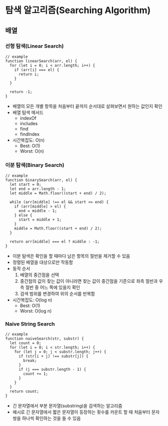 # 탐색 알고리즘(Searching Algorithm)

## 배열

### 선형 탐색(Linear Search)

```
// example
function linearSearch(arr, el) {
  for (let i = 0; i < arr.length; i++) {
    if (arr[i] === el) {
      return i;
    }
  }

  return -1;
}
```

- 배열의 모든 개별 항목을 처음부터 끝까지 순서대로 살펴보면서 원하는 값인지 확인
- 배열 탐색 메서드
  - indexOf
  - includes
  - find
  - findIndex
- 시간복잡도: O(n)
  - Best: O(1)
  - Worst: O(n)

### 이분 탐색(Binary Search)

```
// example
function binarySearch(arr, el) {
  let start = 0;
  let end = arr.length - 1;
  let middle = Math.floor((start + end) / 2);

  while (arr[middle] !== el && start <= end) {
    if (arr[middle] > el) {
      end = middle - 1;
    } else {
      start = middle + 1;
    }
    middle = Math.floor((start + end) / 2);
  }

  return arr[middle] === el ? middle : -1;
}
```

- 이분 탐색은 확인을 할 때마다 남은 항목의 절반을 제거할 수 있음
- 정렬된 배열을 대상으로만 작동함
- 동작 순서
  1. 배열의 중간점을 선택
  2. 중간점의 값이 찾는 값이 아니라면 찾는 값이 중간점을 기준으로 좌측 절반과 우측 절반 중 어느 쪽에 있을지 확인
  3. 검색 범위를 변경하여 위의 순서를 반복함
- 시간복잡도: O(log n)
  - Best: O(1)
  - Worst: O(log n)

### Naive String Search

```
// example
function naiveSearch(str, substr) {
  let count = 0;
  for (let i = 0; i < str.length; i++) {
    for (let j = 0; j < substr.length; j++) {
      if (str[i + j] !== substr[j]) {
        break;
      }
      if (j === substr.length - 1) {
        count += 1;
      }
    }
  }
  return count;
}
```

- 긴 문자열에서 부분 문자열(substring)을 검색하는 알고리즘
- 예시로 긴 문자열에서 짧은 문자열이 등장하는 횟수를 카운트 할 때 처음부터 문자쌍을 하나씩 확인하는 것을 들 수 있음
